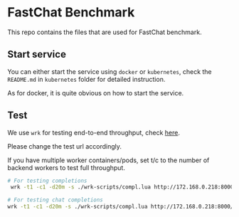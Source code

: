 # FastChat Benchmark

This repo contains the files that are used for FastChat benchmark.


## Start service

You can either start the service using `docker` or `kubernetes`, check the `README.md` in `kubernetes` folder for detailed instruction.

As for docker, it is quite obvious on how to start the service.



## Test

We use `wrk` for testing end-to-end throughput, check [here](https://github.com/wg/wrk).

Please change the test url accordingly.

If you have multiple worker containers/pods, set t/c to the number of backend workers to test full throughput.

```bash
# For testing completions
 wrk -t1 -c1 -d20m -s ./wrk-scripts/compl.lua http://172.168.0.218:8000/v1/completions --timeout 1m

# For testing chat completions
wrk -t1 -c1 -d20m -s ./wrk-scripts/compl.lua http://172.168.0.218:8000/v1/completions --timeout 1m


```